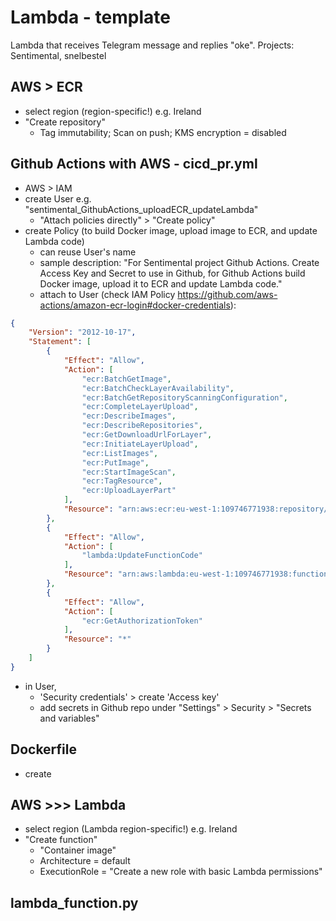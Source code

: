 # Lambda - template
Lambda that receives Telegram message and replies "oke".
Projects: Sentimental, snelbestel

## AWS > ECR
- select region (region-specific!) e.g. Ireland
- "Create repository"
  - Tag immutability; Scan on push; KMS encryption = disabled

## Github Actions with AWS - cicd_pr.yml
- AWS > IAM
- create User e.g. "sentimental_GithubActions_uploadECR_updateLambda"
  - "Attach policies directly" > "Create policy"
- create Policy (to build Docker image, upload image to ECR, and update Lambda code)
  - can reuse User's name
  - sample description: "For Sentimental project Github Actions. Create Access Key and Secret to use in Github, for Github Actions build Docker image, upload it to ECR and update Lambda code."
  - attach to User (check IAM Policy https://github.com/aws-actions/amazon-ecr-login#docker-credentials):
```json
{
    "Version": "2012-10-17",
    "Statement": [
        {
            "Effect": "Allow",
            "Action": [
                "ecr:BatchGetImage",
                "ecr:BatchCheckLayerAvailability",
                "ecr:BatchGetRepositoryScanningConfiguration",
                "ecr:CompleteLayerUpload",
                "ecr:DescribeImages",
                "ecr:DescribeRepositories",
                "ecr:GetDownloadUrlForLayer",
                "ecr:InitiateLayerUpload",
                "ecr:ListImages",
                "ecr:PutImage",
                "ecr:StartImageScan",
                "ecr:TagResource",
                "ecr:UploadLayerPart"
            ],
            "Resource": "arn:aws:ecr:eu-west-1:109746771938:repository/sentimental"
        },
        {
            "Effect": "Allow",
            "Action": [
                "lambda:UpdateFunctionCode"
            ],
            "Resource": "arn:aws:lambda:eu-west-1:109746771938:function:sentimental"
        },
        {
            "Effect": "Allow",
            "Action": [
                "ecr:GetAuthorizationToken"
            ],
            "Resource": "*"
        }
    ]
}
```
- in User, 
  - 'Security credentials' > create 'Access key'
  - add secrets in Github repo under "Settings" > Security > "Secrets and variables"

## Dockerfile
- create

## AWS >>> Lambda
- select region (Lambda region-specific!) e.g. Ireland
- "Create function"
  - "Container image"
  - Architecture = default
  - ExecutionRole = "Create a new role with basic Lambda permissions"

## lambda_function.py

